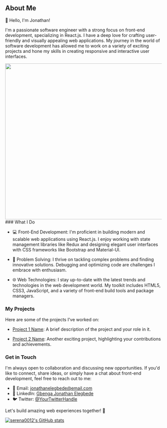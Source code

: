 ## About Me 

👋 Hello, I'm Jonathan!

I'm a passionate software engineer with a strong focus on front-end development, specializing in React.js. I have a deep love for crafting user-friendly and visually appealing web applications. My journey in the world of software development has allowed me to work on a variety of exciting projects and hone my skills in creating responsive and interactive user interfaces.

<img src="https://user-images.githubusercontent.com/111250548/196680278-ec6e9326-e09c-4c6b-90e7-ed99855c61bb.jpg" align="center" width="1000" height="500">
### What I Do

- 💻 Front-End Development: I'm proficient in building modern and scalable web applications using React.js. I enjoy working with state management libraries like Redux and designing elegant user interfaces with CSS frameworks like Bootstrap and Material-UI.

- 🔧 Problem Solving: I thrive on tackling complex problems and finding innovative solutions. Debugging and optimizing code are challenges I embrace with enthusiasm.

- 🌐 Web Technologies: I stay up-to-date with the latest trends and technologies in the web development world. My toolkit includes HTML5, CSS3, JavaScript, and a variety of front-end build tools and package managers.

### My Projects

Here are some of the projects I've worked on:

- [Project 1 Name](https://github.com/yourusername/project1): A brief description of the project and your role in it.

- [Project 2 Name](https://github.com/yourusername/project2): Another exciting project, highlighting your contributions and achievements.

### Get in Touch

I'm always open to collaboration and discussing new opportunities. If you'd like to connect, share ideas, or simply have a chat about front-end development, feel free to reach out to me:

- 📧 Email: [jonathanelegbede@email.com](mailto:jonathanelegbede@gmail.com)
- 💬 LinkedIn: [Gbenga Jonathan Elegbede](https://www.linkedin.com/in/gbengaelegbede/)
- 🐦 Twitter: [@YourTwitterHandle](https://twitter.com/YourTwitterHandle)

Let's build amazing web experiences together! 🚀

[![serena0012's GitHub stats](https://github-readme-stats.vercel.app/api?username=serena0012)](https://github.com/serena0012/github-readme-stats)

<!---
serena0012/serena0012 is a ✨ special ✨ repository because its `README.md` (this file) appears on your GitHub profile.
You can click the Preview link to take a look at your changes.
--->
